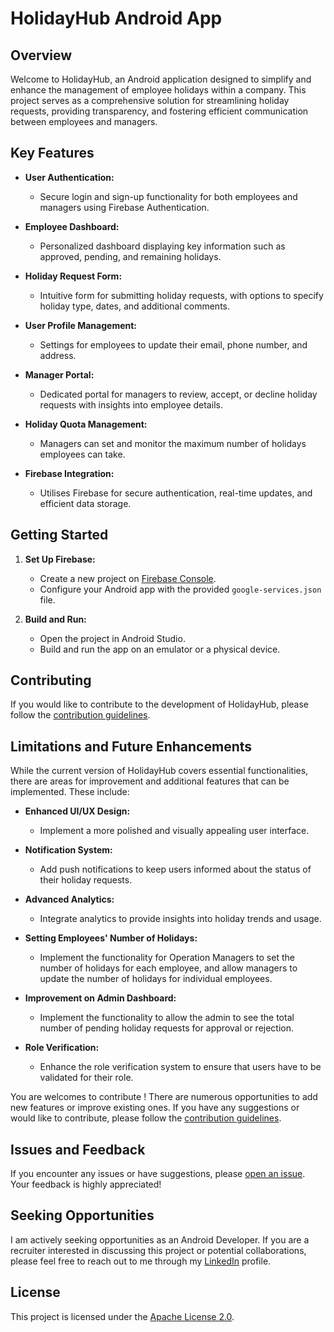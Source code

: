 # HolidayHub Android App

## Overview

Welcome to HolidayHub, an Android application designed to simplify and enhance the management of employee holidays within a company. This project serves as a comprehensive solution for streamlining holiday requests, providing transparency, and fostering efficient communication between employees and managers.

## Key Features

- **User Authentication:**
  - Secure login and sign-up functionality for both employees and managers using Firebase Authentication.

- **Employee Dashboard:**
  - Personalized dashboard displaying key information such as approved, pending, and remaining holidays.

- **Holiday Request Form:**
  - Intuitive form for submitting holiday requests, with options to specify holiday type, dates, and additional comments.

- **User Profile Management:**
  - Settings for employees to update their email, phone number, and address.

- **Manager Portal:**
  - Dedicated portal for managers to review, accept, or decline holiday requests with insights into employee details.

- **Holiday Quota Management:**
  - Managers can set and monitor the maximum number of holidays employees can take.

- **Firebase Integration:**
  - Utilises Firebase for secure authentication, real-time updates, and efficient data storage.

## Getting Started

1. **Set Up Firebase:**
   - Create a new project on [Firebase Console](https://console.firebase.google.com/).
   - Configure your Android app with the provided `google-services.json` file.

2. **Build and Run:**
   - Open the project in Android Studio.
   - Build and run the app on an emulator or a physical device.

## Contributing

If you would like to contribute to the development of HolidayHub, please follow the [contribution guidelines](CONTRIBUTING.md).

## Limitations and Future Enhancements

While the current version of HolidayHub covers essential functionalities, there are areas for improvement and additional features that can be implemented. These include:

- **Enhanced UI/UX Design:**
  - Implement a more polished and visually appealing user interface.

- **Notification System:**
  - Add push notifications to keep users informed about the status of their holiday requests.

- **Advanced Analytics:**
  - Integrate analytics to provide insights into holiday trends and usage.

- **Setting Employees' Number of Holidays:**
  - Implement the functionality for Operation Managers to set the number of holidays for each employee, and allow managers to update the number of holidays for individual employees.
  
- **Improvement on Admin Dashboard:**
  - Implement the functionality to allow the admin to see the total number of pending holiday requests for approval or rejection.
  
- **Role Verification:**
  - Enhance the role verification system to ensure that users have to be validated for their role.

You are welcomes to contribute ! There are numerous opportunities to add new features or improve existing ones. If you have any suggestions or would like to contribute, please follow the [contribution guidelines](CONTRIBUTING.md).


## Issues and Feedback

If you encounter any issues or have suggestions, please [open an issue](https://github.com/sydur-rahman/HolidayHub/issues). Your feedback is highly appreciated!

## Seeking Opportunities

I am actively seeking opportunities as an Android Developer. If you are a recruiter interested in discussing this project or potential collaborations, please feel free to reach out to me through my [LinkedIn](https://www.linkedin.com/in/sydur-rahman/) profile.

## License
This project is licensed under the [Apache License 2.0](LICENSE).
